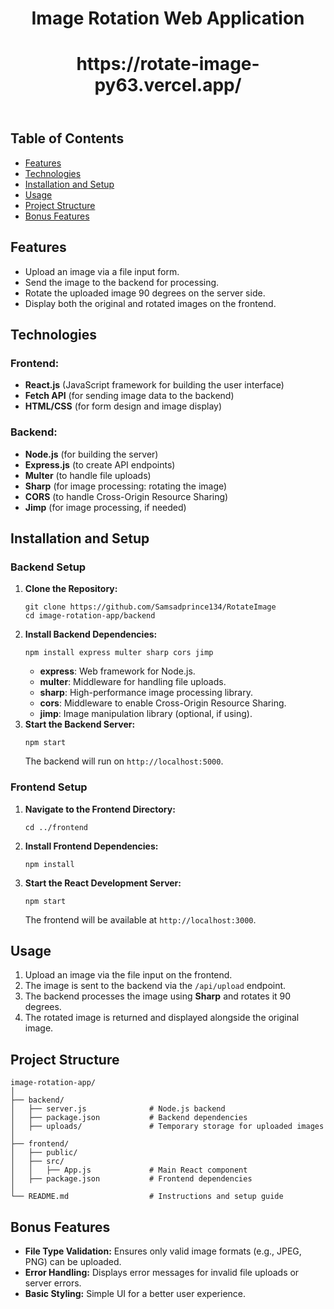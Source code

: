 <!DOCTYPE html>
<html lang="en">
<head>
    <meta charset="UTF-8">
    <meta name="viewport" content="width=device-width, initial-scale=1.0">
  
</head>
<body>

<header>
    <div class="container">
        <h1>Image Rotation Web Application </h1>
        <h1>https://rotate-image-py63.vercel.app/</h1
    </div>
</header>

<div class="container">
    <h2>Table of Contents</h2>
    <ul>
        <li><a href="#features">Features</a></li>
        <li><a href="#technologies">Technologies</a></li>
        <li><a href="#installation-and-setup">Installation and Setup</a></li>
        <li><a href="#usage">Usage</a></li>
        <li><a href="#project-structure">Project Structure</a></li>
        <li><a href="#bonus-features">Bonus Features</a></li>
    </ul>

  <h2>Features</h2>
    <ul>
        <li>Upload an image via a file input form.</li>
        <li>Send the image to the backend for processing.</li>
        <li>Rotate the uploaded image 90 degrees on the server side.</li>
        <li>Display both the original and rotated images on the frontend.</li>
    </ul>

  <h2 id="technologies">Technologies</h2>
    <h3>Frontend:</h3>
    <ul>
        <li><strong>React.js</strong> (JavaScript framework for building the user interface)</li>
        <li><strong>Fetch API</strong> (for sending image data to the backend)</li>
        <li><strong>HTML/CSS</strong> (for form design and image display)</li>
    </ul>

  <h3>Backend:</h3>
    <ul>
        <li><strong>Node.js</strong> (for building the server)</li>
        <li><strong>Express.js</strong> (to create API endpoints)</li>
        <li><strong>Multer</strong> (to handle file uploads)</li>
        <li><strong>Sharp</strong> (for image processing: rotating the image)</li>
        <li><strong>CORS</strong> (to handle Cross-Origin Resource Sharing)</li>
        <li><strong>Jimp</strong> (for image processing, if needed)</li>
    </ul>

  <h2 id="installation-and-setup">Installation and Setup</h2>

  <h3>Backend Setup</h3>
    <ol>
        <li><strong>Clone the Repository:</strong>
            <pre><code>git clone https://github.com/Samsadprince134/RotateImage
cd image-rotation-app/backend</code></pre>
        </li>
        <li><strong>Install Backend Dependencies:</strong>
            <pre><code>npm install express multer sharp cors jimp</code></pre>
            <ul>
                <li><strong>express</strong>: Web framework for Node.js.</li>
                <li><strong>multer</strong>: Middleware for handling file uploads.</li>
                <li><strong>sharp</strong>: High-performance image processing library.</li>
                <li><strong>cors</strong>: Middleware to enable Cross-Origin Resource Sharing.</li>
                <li><strong>jimp</strong>: Image manipulation library (optional, if using).</li>
            </ul>
        </li>
        <li><strong>Start the Backend Server:</strong>
            <pre><code>npm start</code></pre>
            The backend will run on <code>http://localhost:5000</code>.
        </li>
    </ol>

  <h3>Frontend Setup</h3>
    <ol>
        <li><strong>Navigate to the Frontend Directory:</strong>
            <pre><code>cd ../frontend</code></pre>
        </li>
        <li><strong>Install Frontend Dependencies:</strong>
            <pre><code>npm install</code></pre>
        </li>
        <li><strong>Start the React Development Server:</strong>
            <pre><code>npm start</code></pre>
            The frontend will be available at <code>http://localhost:3000</code>.
        </li>
    </ol>

   <h2 id="usage">Usage</h2>
    <ol>
        <li>Upload an image via the file input on the frontend.</li>
        <li>The image is sent to the backend via the <code>/api/upload</code> endpoint.</li>
        <li>The backend processes the image using <strong>Sharp</strong> and rotates it 90 degrees.</li>
        <li>The rotated image is returned and displayed alongside the original image.</li>
    </ol>

  <h2 id="project-structure">Project Structure</h2>
    <pre><code>image-rotation-app/
│
├── backend/
│   ├── server.js              # Node.js backend
│   ├── package.json           # Backend dependencies
│   ├── uploads/               # Temporary storage for uploaded images
│
├── frontend/
│   ├── public/
│   ├── src/
│   │   ├── App.js             # Main React component
│   ├── package.json           # Frontend dependencies
│
└── README.md                  # Instructions and setup guide
</code></pre>

  <h2 id="bonus-features">Bonus Features</h2>
    <ul>
        <li><strong>File Type Validation:</strong> Ensures only valid image formats (e.g., JPEG, PNG) can be uploaded.</li>
        <li><strong>Error Handling:</strong> Displays error messages for invalid file uploads or server errors.</li>
        <li><strong>Basic Styling:</strong> Simple UI for a better user experience.</li>
    </ul>
</div>



</body>
</html>
